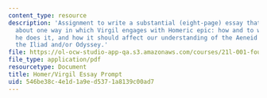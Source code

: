 ```yaml
---
content_type: resource
description: 'Assignment to write a substantial (eight-page) essay that makes an argument
  about one way in which Virgil engages with Homeric epic: how and to what effect
  he does it, and how it should affect our understanding of the Aeneid and, retrospectively,
  the Iliad and/or Odyssey.'
file: https://ol-ocw-studio-app-qa.s3.amazonaws.com/courses/21l-001-foundations-of-western-culture-homer-to-dante-fall-2008/546be38c4e1d1a9ed5371a8139c00ad7_virg_home_prompt.pdf
file_type: application/pdf
resourcetype: Document
title: Homer/Virgil Essay Prompt
uid: 546be38c-4e1d-1a9e-d537-1a8139c00ad7
---
```


